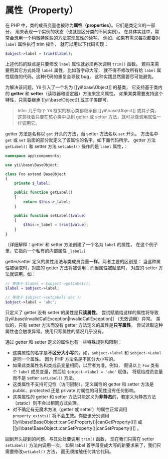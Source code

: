 属性（Property）
==========

在 PHP 中，类的成员变量也被称为**属性（properties）**。它们是类定义的一部分，
用来表现一个实例的状态（也就是区分类的不同实例）。
在具体实践中，常常会想用一个稍微特殊些的方法实现属性的读写。
例如，如果有需求每次都要对 `label` 属性执行 trim 操作，
就可以用以下代码实现：

```php
$object->label = trim($label);
```

上述代码的缺点是只要修改 `label` 属性就必须再次调用 `trim()` 函数。
若将来需要用其它方式处理 `label` 属性，比如首字母大写，
就不得不修改所有给 `label` 属性赋值的代码。这种代码的重复会导致 bug，
这种实践显然需要尽可能避免。

为解决该问题，Yii 引入了一个名为 [[yii\base\Object]] 的基类，
它支持基于类内的 **getter** 和 **setter**（读取器和设定器）方法来定义属性。
如果某类需要支持这个特性，只需要继承 [[yii\base\Object]] 或其子类即可。

> Info: 几乎每个 Yii 框架的核心类都继承自 [[yii\base\Object]] 或其子类。
  这意味着只要在核心类中见到 getter 或 setter 方法，就可以像调用属性一样调用它。

getter 方法是名称以 `get` 开头的方法，而 setter 方法名以 `set` 开头。
方法名中 `get` 或 `set` 后面的部分就定义了该属性的名字。如下面代码所示，
getter 方法 `getLabel()` 和 setter 方法 `setLabel()` 操作的是 `label` 属性，：

```php
namespace app\components;

use yii\base\BaseObject;

class Foo extend BaseObject
{
    private $_label;

    public function getLabel()
    {
        return $this->_label;
    }

    public function setLabel($value)
    {
        $this->_label = trim($value);
    }
}
```

（详细解释：getter 和 setter 方法创建了一个名为 `label` 的属性，
在这个例子里，它指向一个私有的内部属性 `_label`。）

getter/setter 定义的属性用法与类成员变量一样。两者主要的区别是：
当这种属性被读取时，对应的 getter 方法将被调用；而当属性被赋值时，
对应的 setter 方法就调用。如：

```php
// 等效于 $label = $object->getLabel();
$label = $object->label;

// 等效于 $object->setLabel('abc');
$object->label = 'abc';
```

只定义了 getter 没有 setter 的属性是**只读属性**。
尝试赋值给这样的属性将导致 [[yii\base\InvalidCallException|InvalidCallException]] （无效调用）异常。
类似的，只有 setter 方法而没有 getter 方法定义的属性是**只写属性**，
尝试读取这种属性也会触发异常。使用只写属性的情况几乎没有。

通过 getter 和 setter 定义的属性也有一些特殊规则和限制：

* 这类属性的名字是**不区分大小写**的。如，`$object->label` 和 `$object->Label` 是同一个属性。
  因为 PHP 方法名是不区分大小写的。
* 如果此类属性名和类成员变量相同，以后者为准。例如，
  假设以上 `Foo` 类有个 `label` 成员变量，然后给 `$object->label = 'abc'` 赋值，
  将赋给成员变量而不是 setter `setLabel()` 方法。
* 这类属性不支持可见性（访问限制）。定义属性的 getter 和 setter 方法是 public、protected 还是 private 对属性的可见性没有任何影响。
* 这类属性的 getter 和 setter 方法只能定义为**非静态**的，若定义为静态方法（static）则不会以相同方式处理。
* 对不确定有无魔术方法（getter 或 setter）的属性正常调用 `property_exists()` 将不会生效。你应该分别调用 [[yii\base\BaseObject::canGetProperty()|canGetProperty()]] 
  或 [[yii\base\BaseObject::canSetProperty()|canSetProperty()]] 。  

回到开头提到的问题，与其处处要调用 `trim()` 函数，
现在我们只需在 setter `setLabel()` 方法内调用一次。
如果 label 首字母变成大写的新要求来了，我们只需要修改`setLabel()` 方法，
而无须接触任何其它代码。

